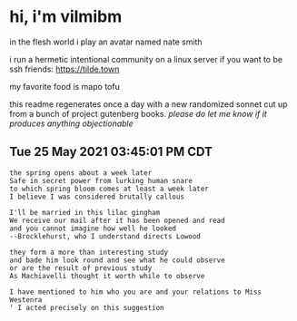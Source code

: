 # hi, i'm vilmibm

in the flesh world i play an avatar named nate smith

i run a hermetic intentional community on a linux server if you want to be ssh friends: https://tilde.town

my favorite food is mapo tofu

this readme regenerates once a day with a new randomized sonnet cut up from a bunch of project gutenberg books.
_please do let me know if it produces anything objectionable_

## Tue 25 May 2021 03:45:01 PM CDT

    the spring opens about a week later
    Safe in secret power from lurking human snare
    to which spring bloom comes at least a week later
    I believe I was considered brutally callous
    
    I'll be married in this lilac gingham
    We receive our mail after it has been opened and read
    and you cannot imagine how well he looked
    --Brocklehurst, who I understand directs Lowood
    
    they form a more than interesting study
    and bade him look round and see what he could observe
    or are the result of previous study
    As Machiavelli thought it worth while to observe
    
    I have mentioned to him who you are and your relations to Miss Westenra
    ' I acted precisely on this suggestion
